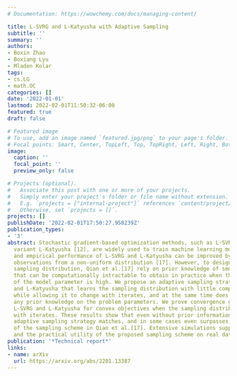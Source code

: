 ```yaml
---
# Documentation: https://wowchemy.com/docs/managing-content/

title: L-SVRG and L-Katyusha with Adaptive Sampling
subtitle: ''
summary: ''
authors:
- Boxin Zhao
- Boxiang Lyu
- Mladen Kolar
tags:
- cs.LG
- math.OC
categories: []
date: '2022-01-01'
lastmod: 2022-02-01T11:50:32-06:00
featured: true
draft: false

# Featured image
# To use, add an image named `featured.jpg/png` to your page's folder.
# Focal points: Smart, Center, TopLeft, Top, TopRight, Left, Right, BottomLeft, Bottom, BottomRight.
image:
  caption: ''
  focal_point: ''
  preview_only: false

# Projects (optional).
#   Associate this post with one or more of your projects.
#   Simply enter your project's folder or file name without extension.
#   E.g. `projects = ["internal-project"]` references `content/project/deep-learning/index.md`.
#   Otherwise, set `projects = []`.
projects: []
publishDate: '2022-02-01T17:50:27.958239Z'
publication_types:
- '3'
abstract: Stochastic gradient-based optimization methods, such as L-SVRG and its accelerated
  variant L-Katyusha [12], are widely used to train machine learning models. Theoretical
  and empirical performance of L-SVRG and L-Katyusha can be improved by sampling the
  observations from a non-uniform distribution [17]. However, to design a desired
  sampling distribution, Qian et al.[17] rely on prior knowledge of smoothness constants
  that can be computationally intractable to obtain in practice when the dimension
  of the model parameter is high. We propose an adaptive sampling strategy for L-SVRG
  and L-Katyusha that learns the sampling distribution with little computational overhead,
  while allowing it to change with iterates, and at the same time does not require
  any prior knowledge on the problem parameters. We prove convergence guarantees for
  L-SVRG and L-Katyusha for convex objectives when the sampling distribution changes
  with iterates. These results show that even without prior information, the proposed
  adaptive sampling strategy matches, and in some cases even surpasses, the performance
  of the sampling scheme in Qian et al.[17]. Extensive simulations support our theory
  and the practical utility of the proposed sampling scheme on real data.
publication: '*Technical report*'
links:
- name: arXiv
  url: https://arxiv.org/abs/2201.13387
---
```

